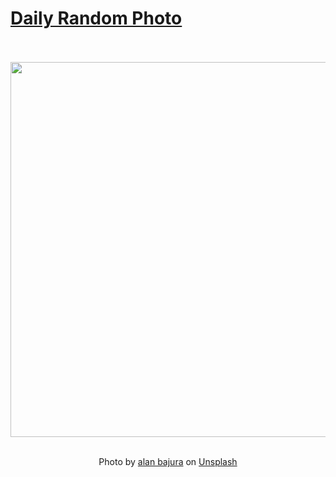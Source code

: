 # [Daily Random Photo](https://www.dailyrandomphoto.com/)

<div align="center">
  <br>
  <br>
  <a href="https://www.dailyrandomphoto.com/p/2025/2025-03-04/"><img src="https://images.unsplash.com/photo-1737100593814-8ceb04f29cca?crop=entropy&cs=tinysrgb&fit=max&fm=jpg&ixid=M3w3NzUwOHwwfDF8cmFuZG9tfHx8fHx8fHx8MTc0MTA0ODkxOXw&ixlib=rb-4.0.3&q=80&w=1080" width="600px"></a>
  <br>
  <br>
  <p class="has-text-grey">Photo by <a href="https://unsplash.com/@alanbajura?utm_source=Daily%20Random%20Photo&amp;utm_medium=referral" target="_blank" rel="noopener noreferrer">alan bajura</a> on <a href="https://unsplash.com/photos/a-couple-of-elephants-standing-on-top-of-a-body-of-water-62Y56AxzIao?utm_source=Daily%20Random%20Photo&amp;utm_medium=referral" target="_blank" rel="noopener noreferrer">Unsplash</a></p>
</div>
